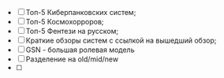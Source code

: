 * [ ] Топ-5 Киберпанковских систем;
* [ ] Топ-5 Космохорроров;
* [ ] Топ-5 Фентези на русском;
* [ ] Краткие обзоры систем с ссылкой на вышедший обзор;
* [ ] GSN - большая ролевая модель
* [ ] Разделение на old/mid/new
* [ ] 